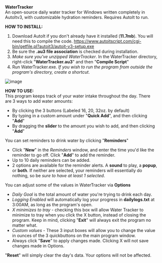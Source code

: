 **WaterTracker**  
An open-source daily water tracker  for Windows written completely in AutoItv3, with customizable hydration reminders. Requires AutoIt to run.

**HOW TO INSTALL:**
1. Download AutoIt if you don't already have it installed (**11.7mb**). You will need this to compile the code.
https://www.autoitscript.com/cgi-bin/getfile.pl?autoit3/autoit-v3-setup.exe
2. Be sure the **.au3 file association** is checked during installation.
3. _Make sure you've unzipped WaterTracker_. In the WaterTracker directory, right-click "**WaterTracker.au3**" and then "**Compile Script**"
4. Run WaterTracker.exe. _If you wish to run the program from outside the program's directory, create a shortcut_.

![image](https://user-images.githubusercontent.com/84418728/173700393-a4960b0c-6b5f-4058-b2ec-20e77c75174e.png)

**HOW TO USE:**  
This program keeps track of your water intake throughout the day. There are 3 ways to add water amounts:
- By clicking the 3 buttons (Labeled 16, 20, 32oz. by default)
- By typing in a custom amount under "**Quick Add**", and then clicking "**Add**"
- By dragging the **slider** to the amount you wish to add, and then clicking "**Add**"

You can set reminders to drink water by clicking "**Reminders**"  
- Click "**New**" in the _Reminders_ window, and enter the time you'd like the reminder to go off. Click "**Add**" to add the reminder.
- Up to 10 daily reminders can be added.
- 2 options are available for the reminder alerts. A **sound** to play, a **popup**, or **both**. If neither are selected, your reminders will essentially do nothing, so be _sure to have at least 1 selected_.

You can adjust some of the values in WaterTracker via **Options**  
- _Daily Goal_ is the total amount of water you're trying to drink each day.
- _Logging Enabled_ will automatically log your progress in **dailylogs.txt** at 3:00AM, as long as the program's open.
- _X minimizes to tray_ - checking this box will allow Water Tracker to minimize to tray when you click the X button, instead of closing the program. Keep in mind, clicking "**Exit**" will always exit the program no matter what.
- _Custom values_ - These 3 input boxes will allow you to change the value in ounces of the 3 quickbuttons on the main program window.
- Always click "**Save**" to apply changes made. Clicking X will not save changes made in Options.

"**Reset**" will simply clear the day's data. Your options will not be affected.
